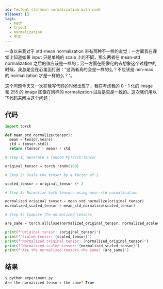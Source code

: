 ```yaml
---
id: Testout std-mean normalization with code
aliases: []
tags:
  - math
  - tryout
  - normalization
  - 中文
---
```


一直以来我对于 std-mean normalization 带有两种不一样的直觉：一方面我在课堂上知道如果 input 只是单纯的 scale 上的不同，那么两者在 mean-std normalization 之后的值应该是一样的；另一方面在图像化的去想象这个过程中的时候，我总是会在心里面打鼓：“这两者真的会是一样的么？不应该是 min-max 的 normalization 才是一样的么？”。

这个问题今天又一次在我写代码的时候出现了，我在考虑我的 0 - 1 化的 image 和 255 的 image 图像在同样的 normalization 过后是否是一致的。这次我们用以下代码来解决这个问题：

## 代码

```python
import torch

def mean_std_normalize(tensor):
  mean = tensor.mean()
  std = tensor.std()
  return (tensor - mean) / std

# Step 1: Generate a random PyTorch tensor

original_tensor = torch.randn(100)

# Step 2: Scale the tensor by a factor of 2

scaled_tensor = original_tensor \* 2

# Step 3: Normalize both tensors using mean-std normalization

normalized_original_tensor = mean_std_normalize(original_tensor)
normalized_scaled_tensor = mean_std_normalize(scaled_tensor)

# Step 4: Compare the normalized tensors

are_same = torch.allclose(normalized_original_tensor, normalized_scaled_tensor)

print(f"Original tensor: {original_tensor}")
print(f"Scaled tensor: {scaled_tensor}")
print(f"Normalized original tensor: {normalized_original_tensor}")
print(f"Normalized scaled tensor: {normalized_scaled_tensor}")
print(f"Are the normalized tensors the same? {are_same}")
```

## 结果

```bash
$ python experiment.py
Are the normalized tensors the same? True
```

